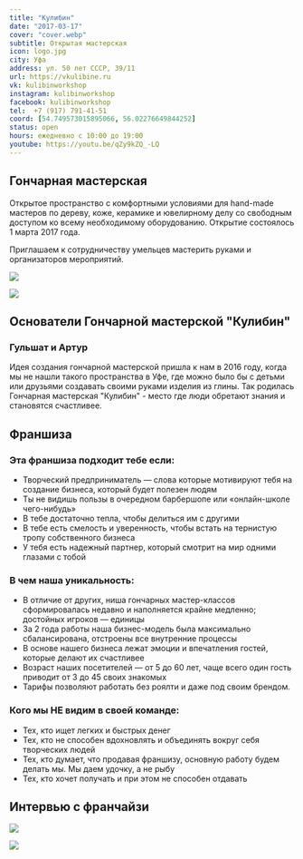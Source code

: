 ```yaml
---
title: "Кулибин"
date: "2017-03-17"
cover: "cover.webp"
subtitle: Открытая мастерская
icon: logo.jpg
city: Уфа
address: ул. 50 лет СССР, 39/11
url: https://vkulibine.ru
vk: kulibinworkshop
instagram: kulibinworkshop
facebook: kulibinworkshop
tel:  +7 (917) 791-41-51
coord: [54.749573015895066, 56.02276649844252]
status: open
hours: ежедневно с 10:00 до 19:00
youtube: https://youtu.be/qZy9kZQ_-LQ
---
```


## Гончарная мастерская

Открытое пространство с комфортными условиями для hand-made мастеров по дереву, коже, керамике и ювелирному делу со свободным доступом ко всему необходимому оборудованию. Открытие состоялось 1 марта 2017 года.

Приглашаем к сотрудничеству умельцев мастерить руками и организаторов мероприятий.

![](./jyA44UU-khE.jpg)

<youtube-embed link="kuwJ5eWUkx4" />

![](./authors.png)

## Основатели Гончарной мастерской "Кулибин"

### Гульшат и Артур

Идея создания гончарной мастерской пришла к нам в 2016 году, когда мы не нашли такого пространства в Уфе, где можно было бы с детьми или друзьями создавать своими руками изделия из глины. Так родилась Гончарная мастерская "Кулибин" - место где люди обретают знания и становятся счастливее.

## Франшиза

<youtube-embed link="PYf-Q2xeDsU" />

### Эта франшиза подходит тебе если:

* Творческий предприниматель — слова которые мотивируют тебя на создание бизнеса, который будет полезен людям
* Ты не видишь пользы в очередном барбершопе или «онлайн-школе чего-нибудь»
* В тебе достаточно тепла, чтобы делиться им с другими
* В тебе есть смелость и уверенность, чтобы встать на тернистую тропу собственного бизнеса
* У тебя есть надежный партнер, который смотрит на мир одними глазами с тобой

### В чем наша уникальность:

* В отличие от других, ниша гончарных мастер-классов сформировалась недавно и наполняется крайне медленно; достойных игроков — единицы
* За 2 года работы наша бизнес-модель была максимально сбалансирована, отстроены все внутренние процессы
* В основе нашего бизнеса лежат эмоции и впечатления гостей, которые делают их счастливее
* Возраст наших посетителей — от 5 до 60 лет, чаще всего один гость приводит от 3 до 45 своих знакомых
* Тарифы позволяют работать без роялти и даже под своим брендом.

### Кого мы НЕ видим в своей команде:

* Тех, кто ищет легких и быстрых денег
* Тех, кто не способен вдохновлять и объединять вокруг себя творческих людей
* Тех, кто думает, что продавая франшизу, основную работу будем делать мы. Мы даем удочку, а не рыбу
* Тех, кто хочет получать и при этом не способен отдавать

## Интервью с франчайзи

<youtube-embed link="UMm8NthH-0g" />

![](./W59nKLTdOJo.jpg)

![](./pair.jpg)
